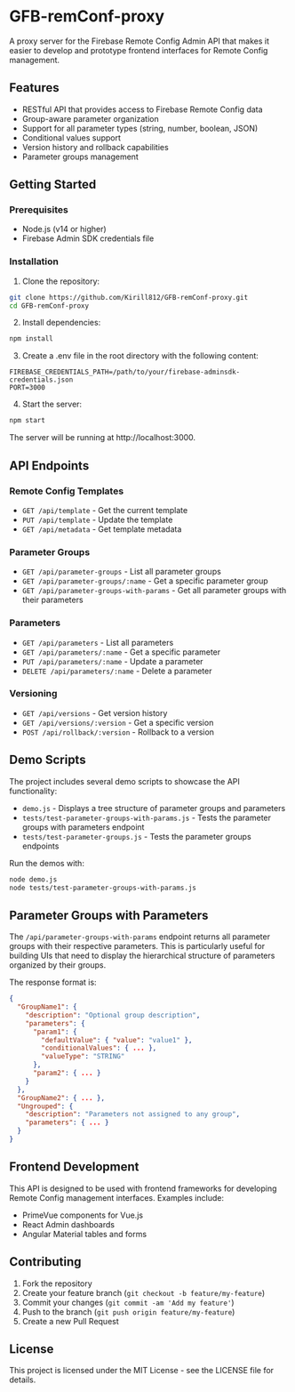 # GFB-remConf-proxy

A proxy server for the Firebase Remote Config Admin API that makes it easier to develop and prototype frontend interfaces for Remote Config management.

## Features

- RESTful API that provides access to Firebase Remote Config data
- Group-aware parameter organization
- Support for all parameter types (string, number, boolean, JSON)
- Conditional values support
- Version history and rollback capabilities
- Parameter groups management

## Getting Started

### Prerequisites

- Node.js (v14 or higher)
- Firebase Admin SDK credentials file

### Installation

1. Clone the repository:
```bash
git clone https://github.com/Kirill812/GFB-remConf-proxy.git
cd GFB-remConf-proxy
```

2. Install dependencies:
```bash
npm install
```

3. Create a .env file in the root directory with the following content:
```
FIREBASE_CREDENTIALS_PATH=/path/to/your/firebase-adminsdk-credentials.json
PORT=3000
```

4. Start the server:
```bash
npm start
```

The server will be running at http://localhost:3000.

## API Endpoints

### Remote Config Templates

- `GET /api/template` - Get the current template
- `PUT /api/template` - Update the template
- `GET /api/metadata` - Get template metadata

### Parameter Groups

- `GET /api/parameter-groups` - List all parameter groups
- `GET /api/parameter-groups/:name` - Get a specific parameter group
- `GET /api/parameter-groups-with-params` - Get all parameter groups with their parameters

### Parameters

- `GET /api/parameters` - List all parameters
- `GET /api/parameters/:name` - Get a specific parameter
- `PUT /api/parameters/:name` - Update a parameter
- `DELETE /api/parameters/:name` - Delete a parameter

### Versioning

- `GET /api/versions` - Get version history
- `GET /api/versions/:version` - Get a specific version
- `POST /api/rollback/:version` - Rollback to a version

## Demo Scripts

The project includes several demo scripts to showcase the API functionality:

- `demo.js` - Displays a tree structure of parameter groups and parameters
- `tests/test-parameter-groups-with-params.js` - Tests the parameter groups with parameters endpoint
- `tests/test-parameter-groups.js` - Tests the parameter groups endpoints

Run the demos with:
```bash
node demo.js
node tests/test-parameter-groups-with-params.js
```

## Parameter Groups with Parameters

The `/api/parameter-groups-with-params` endpoint returns all parameter groups with their respective parameters. This is particularly useful for building UIs that need to display the hierarchical structure of parameters organized by their groups.

The response format is:
```json
{
  "GroupName1": {
    "description": "Optional group description",
    "parameters": {
      "param1": {
        "defaultValue": { "value": "value1" },
        "conditionalValues": { ... },
        "valueType": "STRING"
      },
      "param2": { ... }
    }
  },
  "GroupName2": { ... },
  "Ungrouped": {
    "description": "Parameters not assigned to any group",
    "parameters": { ... }
  }
}
```

## Frontend Development

This API is designed to be used with frontend frameworks for developing Remote Config management interfaces. Examples include:

- PrimeVue components for Vue.js
- React Admin dashboards
- Angular Material tables and forms

## Contributing

1. Fork the repository
2. Create your feature branch (`git checkout -b feature/my-feature`)
3. Commit your changes (`git commit -am 'Add my feature'`)
4. Push to the branch (`git push origin feature/my-feature`)
5. Create a new Pull Request

## License

This project is licensed under the MIT License - see the LICENSE file for details.
